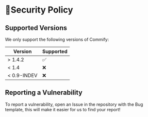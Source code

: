 # 🚨Security Policy

## Supported Versions

We only support the following versions of Commify:

| Version | Supported          |
| ------- | ------------------ |
| > 1.4.2   | :white_check_mark: |
| < 1.4   | :x:                |
| < 0.9-INDEV   | :x:                |

## Reporting a Vulnerability

To report a vulnerability, open an Issue in the repository with the Bug template, this will make it easier for us to find your report!
